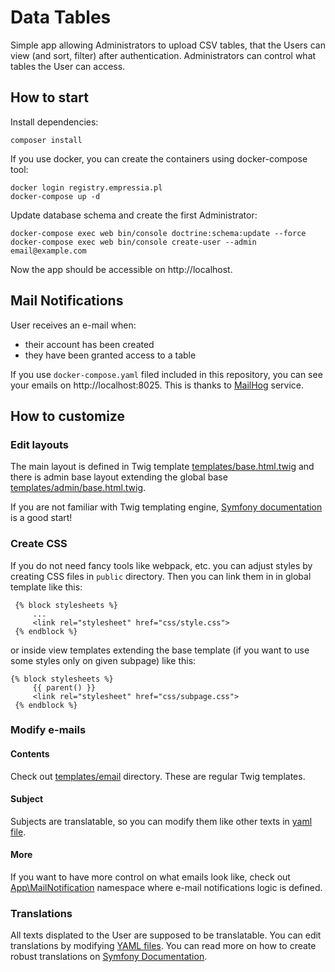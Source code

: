 # Data Tables
Simple app allowing Administrators to upload CSV tables, that the Users can view (and sort, filter) after authentication. 
Administrators can control what tables the User can access.

## How to start
Install dependencies:
```
composer install
```

If you use docker, you can create the containers using docker-compose tool:
```
docker login registry.empressia.pl
docker-compose up -d
```

Update database schema and create the first Administrator:
```
docker-compose exec web bin/console doctrine:schema:update --force
docker-compose exec web bin/console create-user --admin email@example.com
```

Now the app should be accessible on http://localhost.

## Mail Notifications
User receives an e-mail when:
- their account has been created
- they have been granted access to a table

If you use `docker-compose.yaml` filed included in this repository, you can see your emails
on http://localhost:8025. This is thanks to [MailHog](https://github.com/mailhog/MailHog) service.

## How to customize
### Edit layouts
The main layout is defined in Twig template [templates/base.html.twig](templates/base.html.twig) 
and there is admin base layout extending the global base [templates/admin/base.html.twig](templates/admin/base.html.twig).

If you are not familiar with Twig templating engine, [Symfony documentation](https://symfony.com/doc/current/templates.html) is a good start! 

### Create CSS
If you do not need fancy tools like webpack, etc. you can adjust styles by creating CSS files in `public` directory. Then you can link them in in global template
like this:
```
 {% block stylesheets %}
     ...
     <link rel="stylesheet" href="css/style.css">
 {% endblock %}
```

or inside view templates extending the base template (if you want to use some styles only on given subpage) like this:
```
{% block stylesheets %}
     {{ parent() }}
     <link rel="stylesheet" href="css/subpage.css">
 {% endblock %}
```

### Modify e-mails
#### Contents
Check out [templates/email](templates/email) directory. These are regular Twig templates.

#### Subject
Subjects are translatable, so you can modify them like other texts in [yaml file](translations/messages+intl-icu.en.yaml).

#### More
If you want to have more control on what emails look like, check out [App\MailNotification](src/MailNotification) 
namespace where e-mail notifications logic is defined.

### Translations
All texts displated to the User are supposed to be translatable. 
You can edit translations by modifying [YAML files](translations). You can read more on how to create robust translations
on [Symfony Documentation](https://symfony.com/doc/current/translation/message_format.html).
